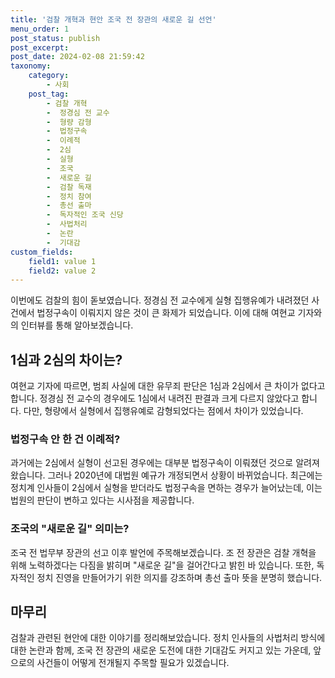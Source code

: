 ```yaml
---
title: '검찰 개혁과 현안 조국 전 장관의 새로운 길 선언'
menu_order: 1
post_status: publish
post_excerpt: 
post_date: 2024-02-08 21:59:42
taxonomy:
    category:
        - 사회
    post_tag:
        - 검찰 개혁
        -  정경심 전 교수
        -  형량 감형
        -  법정구속
        -  이례적
        -  2심
        -  실형
        -  조국
        -  새로운 길
        -  검찰 독재
        -  정치 참여
        -  총선 출마
        -  독자적인 조국 신당
        -  사법처리
        -  논란
        -  기대감
custom_fields:
    field1: value 1
    field2: value 2
---
```


이번에도 검찰의 힘이 돋보였습니다. 정경심 전 교수에게 실형 집행유예가 내려졌던 사건에서 법정구속이 이뤄지지 않은 것이 큰 화제가 되었습니다. 이에 대해 여현교 기자와의 인터뷰를 통해 알아보겠습니다.
## 1심과 2심의 차이는?
여현교 기자에 따르면, 범죄 사실에 대한 유무죄 판단은 1심과 2심에서 큰 차이가 없다고 합니다. 정경심 전 교수의 경우에도 1심에서 내려진 판결과 크게 다르지 않았다고 합니다. 다만, 형량에서 실형에서 집행유예로 감형되었다는 점에서 차이가 있었습니다.
### 법정구속 안 한 건 이례적?
과거에는 2심에서 실형이 선고된 경우에는 대부분 법정구속이 이뤄졌던 것으로 알려져왔습니다. 그러나 2020년에 대법원 예규가 개정되면서 상황이 바뀌었습니다. 최근에는 정치계 인사들이 2심에서 실형을 받더라도 법정구속을 면하는 경우가 늘어났는데, 이는 법원의 판단이 변하고 있다는 시사점을 제공합니다.
### 조국의 "새로운 길" 의미는?
조국 전 법무부 장관의 선고 이후 발언에 주목해보겠습니다. 조 전 장관은 검찰 개혁을 위해 노력하겠다는 다짐을 밝히며 "새로운 길"을 걸어간다고 밝힌 바 있습니다. 또한, 독자적인 정치 진영을 만들어가기 위한 의지를 강조하며 총선 출마 뜻을 분명히 했습니다.
## 마무리
검찰과 관련된 현안에 대한 이야기를 정리해보았습니다. 정치 인사들의 사법처리 방식에 대한 논란과 함께, 조국 전 장관의 새로운 도전에 대한 기대감도 커지고 있는 가운데, 앞으로의 사건들이 어떻게 전개될지 주목할 필요가 있겠습니다.
